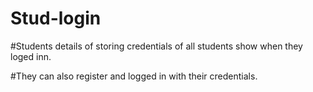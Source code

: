 # Stud-login

#Students details of storing credentials of all students show when they loged inn.

#They can also register and logged in with their credentials.

